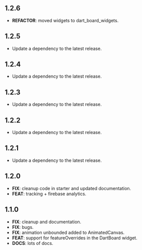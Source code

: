 ## 1.2.6

 - **REFACTOR**: moved widgets to dart_board_widgets.

## 1.2.5

 - Update a dependency to the latest release.

## 1.2.4

 - Update a dependency to the latest release.

## 1.2.3

 - Update a dependency to the latest release.

## 1.2.2

 - Update a dependency to the latest release.

## 1.2.1

 - Update a dependency to the latest release.

## 1.2.0

 - **FIX**: cleanup code in starter and updated documentation.
 - **FEAT**: tracking + firebase analytics.

## 1.1.0

 - **FIX**: cleanup and documentation.
 - **FIX**: bugs.
 - **FIX**: animation unbounded added to AnimatedCanvas.
 - **FEAT**: support for featureOverrides in the DartBoard widget.
 - **DOCS**: lots of docs.

